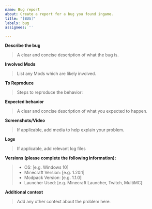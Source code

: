 ```yaml
---
name: Bug report
about: Create a report for a bug you found ingame.
title: "[BUG]"
labels: bug
assignees: ''

---
```


**Describe the bug**
> A clear and concise description of what the bug is.

**Involved Mods**
> List any Mods which are likely involved.

**To Reproduce**
> Steps to reproduce the behavior:

**Expected behavior**
> A clear and concise description of what you expected to happen.

**Screenshots/Video**
> If applicable, add media to help explain your problem.

**Logs**
> If applicable, add relevant log files

**Versions (please complete the following information):**
 > - OS: [e.g. Windows 10]
 > - Minecraft Version: [e.g. 1.20.1]
 > - Modpack Version: [e.g. 1.1.0]
 > - Launcher Used: [e.g. Minecraft Launcher, Twitch, MultiMC]

**Additional context**
> Add any other context about the problem here.
